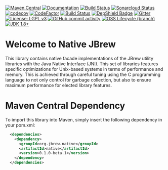 [![Maven Central](https://img.shields.io/maven-central/v/org.jbrew/concurrent.svg?label=Maven%20Central)](https://search.maven.org/search?q=g:%22org.jbrew%22%20AND%20a:%22jbrew-parent%22)
[![Documentation](https://img.shields.io/badge/documentation-jbrew.org-000)](https://jbrew.org)
[![Build Status](https://codebuild.us-east-1.amazonaws.com/badges?uuid=eyJlbmNyeXB0ZWREYXRhIjoiREpyWjkrdUNEODlGOWQvUExFVy9DNWdmWkRIZCs2ZGpJN0NDb3I5SW83SmRPbE9xSVlRcitqSi95NHUxc2JDeUowT3gyc2Y3K21ZSGpPbTNGREhScHRjPSIsIml2UGFyYW1ldGVyU3BlYyI6ImhIcG8rd1hGL0FJK2JBalAiLCJtYXRlcmlhbFNldFNlcmlhbCI6MX0%3D&branch=master)](https://aws.amazon.com/codebuild/)
[![Sonarcloud Status](https://sonarcloud.io/api/project_badges/measure?project=org.jbrew:jbrew-parent&metric=alert_status)](https://sonarcloud.io/dashboard?id=org.jbrew:jbrew-parent)
[![codecov](https://codecov.io/gh/nealkumar/JBrew/branch/master/graph/badge.svg)](https://codecov.io/gh/nealkumar/JBrew)
[![CodeFactor](https://www.codefactor.io/repository/github/nealkumar/jbrew/badge)](https://www.codefactor.io/repository/github/nealkumar/jbrew)
[![Build Status](https://travis-ci.com/nealkumar/JBrew.svg?branch=master)](https://travis-ci.com/nealkumar/JBrew)
[![DepShield Badge](https://depshield.sonatype.org/badges/nealkumar/JBrew/depshield.svg)](https://depshield.github.io)
[![Gitter](https://img.shields.io/gitter/room/DAVFoundation/DAV-Contributors.svg?style=flat-square)](https://gitter.im/Concurrent-Tasks/community)
[![License: LGPL v3](https://img.shields.io/badge/License-LGPL%20v3-blue.svg)](https://www.gnu.org/licenses/lgpl-3.0)
[![GitHub commit activity](https://img.shields.io/github/commit-activity/y/nealkumar/JBrew)](https://github.com/nealkumar/JBrew/pulse)
[![OSS Lifecycle (branch)](https://img.shields.io/osslifecycle/nealkumar/JBrew?color=yellow)](https://github.com/Netflix/osstracker)
[![JDK 1.8+](https://img.shields.io/badge/jdk-1.8%2B-purple)](https://www.oracle.com/java/technologies/javase-jdk13-downloads.html)
# Welcome to Native JBrew
This library contains native facade implementations of the JBrew utility libraries with the Java Native Interface
(JNI). This set of libraries features specific optimizations for Unix-based systems in terms of performance 
and memory. This is achieved through careful tuning using the C programming language to not only control for 
garbage collection, but also to ensure maximum performance for elected library features.

# Maven Central Dependency
To import this library into Maven, simply insert the following dependency in your pom.xml:
```xml
  <dependencies>
    <dependency>
      <groupId>org.jbrew.native</groupId>
      <artifactId>native</artifactId>
      <version>0.1.0-beta.1</version>
    </dependency>
  </dependencies>
```